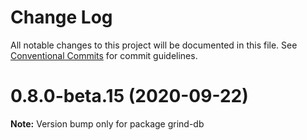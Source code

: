 # Change Log

All notable changes to this project will be documented in this file.
See [Conventional Commits](https://conventionalcommits.org) for commit guidelines.

# 0.8.0-beta.15 (2020-09-22)

**Note:** Version bump only for package grind-db
